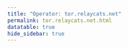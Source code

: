 ```yaml
---
title: "Operator: tor.relaycats.net"
permalink: tor.relaycats.net.html
datatable: true
hide_sidebar: true
---
```


<div>                        <script type="text/javascript">window.PlotlyConfig = {MathJaxConfig: 'local'};</script>
        <script src="https://cdn.plot.ly/plotly-2.4.2.min.js"></script>                <div id="908f8375-537f-4aca-a4a9-1a5be2194417" class="plotly-graph-div" style="height:100%; width:100%;"></div>            <script type="text/javascript">                                    window.PLOTLYENV=window.PLOTLYENV || {};                                    if (document.getElementById("908f8375-537f-4aca-a4a9-1a5be2194417")) {                    Plotly.newPlot(                        "908f8375-537f-4aca-a4a9-1a5be2194417",                        [{"name":"exit probability (%)","type":"scatter","x":["2021-11-24","2021-11-25","2021-11-27","2021-11-28","2021-11-29","2021-11-30","2021-12-01","2021-12-02","2021-12-03","2021-12-04","2021-12-05","2021-12-06","2021-12-07","2021-12-08","2021-12-09","2021-12-10","2021-12-11","2021-12-12","2021-12-13","2021-12-14","2021-12-15","2021-12-16","2021-12-17","2021-12-18","2021-12-19","2021-12-20","2021-12-21","2021-12-22","2021-12-23","2021-12-25","2021-12-26","2021-12-27","2021-12-28","2021-12-29","2021-12-30","2021-12-31"],"xaxis":"x","y":[0.0,0.0,0.0,0.0,0.0,0.0,0.0,0.0,0.0,0.0,0.0,0.0,0.0,0.0,0.0,0.0,0.0,0.0,0.0,0.0,0.0,0.0,0.0,0.0,0.0,0.0,0.0,0.0,0.0,0.0,0.0,0.0,0.0,0.0,0.0,0.0],"yaxis":"y"},{"name":"guard probability (%)","type":"scatter","x":["2021-11-24","2021-11-25","2021-11-27","2021-11-28","2021-11-29","2021-11-30","2021-12-01","2021-12-02","2021-12-03","2021-12-04","2021-12-05","2021-12-06","2021-12-07","2021-12-08","2021-12-09","2021-12-10","2021-12-11","2021-12-12","2021-12-13","2021-12-14","2021-12-15","2021-12-16","2021-12-17","2021-12-18","2021-12-19","2021-12-20","2021-12-21","2021-12-22","2021-12-23","2021-12-25","2021-12-26","2021-12-27","2021-12-28","2021-12-29","2021-12-30","2021-12-31"],"xaxis":"x","y":[0.0,0.0,0.0,0.0,0.0,0.0,0.0,0.05,0.09,0.09,0.08,0.16,0.19,0.18,0.18,0.19,0.18,0.18,0.19,0.19,0.19,0.18,0.17,0.17,0.17,0.17,0.17,0.16,0.16,0.17,0.16,0.16,0.16,0.12,0.12,0.12],"yaxis":"y"},{"name":"advertised bandwidth","type":"scatter","x":["2021-11-24","2021-11-25","2021-11-27","2021-11-28","2021-11-29","2021-11-30","2021-12-01","2021-12-02","2021-12-03","2021-12-04","2021-12-05","2021-12-06","2021-12-07","2021-12-08","2021-12-09","2021-12-10","2021-12-11","2021-12-12","2021-12-13","2021-12-14","2021-12-15","2021-12-16","2021-12-17","2021-12-18","2021-12-19","2021-12-20","2021-12-21","2021-12-22","2021-12-23","2021-12-25","2021-12-26","2021-12-27","2021-12-28","2021-12-29","2021-12-30","2021-12-31"],"xaxis":"x","y":[0.0,0.17,0.19,0.21,0.29,0.35,0.43,0.43,0.49,0.51,0.52,0.55,0.55,0.55,0.55,0.55,0.56,0.56,0.56,0.56,0.54,0.52,0.52,0.52,0.52,0.52,0.52,0.51,0.53,0.53,0.53,0.52,0.51,0.51,0.51,0.51],"yaxis":"y2"}],                        {"hovermode":"x","template":{"data":{"bar":[{"error_x":{"color":"#2a3f5f"},"error_y":{"color":"#2a3f5f"},"marker":{"line":{"color":"#E5ECF6","width":0.5},"pattern":{"fillmode":"overlay","size":10,"solidity":0.2}},"type":"bar"}],"barpolar":[{"marker":{"line":{"color":"#E5ECF6","width":0.5},"pattern":{"fillmode":"overlay","size":10,"solidity":0.2}},"type":"barpolar"}],"carpet":[{"aaxis":{"endlinecolor":"#2a3f5f","gridcolor":"white","linecolor":"white","minorgridcolor":"white","startlinecolor":"#2a3f5f"},"baxis":{"endlinecolor":"#2a3f5f","gridcolor":"white","linecolor":"white","minorgridcolor":"white","startlinecolor":"#2a3f5f"},"type":"carpet"}],"choropleth":[{"colorbar":{"outlinewidth":0,"ticks":""},"type":"choropleth"}],"contour":[{"colorbar":{"outlinewidth":0,"ticks":""},"colorscale":[[0.0,"#0d0887"],[0.1111111111111111,"#46039f"],[0.2222222222222222,"#7201a8"],[0.3333333333333333,"#9c179e"],[0.4444444444444444,"#bd3786"],[0.5555555555555556,"#d8576b"],[0.6666666666666666,"#ed7953"],[0.7777777777777778,"#fb9f3a"],[0.8888888888888888,"#fdca26"],[1.0,"#f0f921"]],"type":"contour"}],"contourcarpet":[{"colorbar":{"outlinewidth":0,"ticks":""},"type":"contourcarpet"}],"heatmap":[{"colorbar":{"outlinewidth":0,"ticks":""},"colorscale":[[0.0,"#0d0887"],[0.1111111111111111,"#46039f"],[0.2222222222222222,"#7201a8"],[0.3333333333333333,"#9c179e"],[0.4444444444444444,"#bd3786"],[0.5555555555555556,"#d8576b"],[0.6666666666666666,"#ed7953"],[0.7777777777777778,"#fb9f3a"],[0.8888888888888888,"#fdca26"],[1.0,"#f0f921"]],"type":"heatmap"}],"heatmapgl":[{"colorbar":{"outlinewidth":0,"ticks":""},"colorscale":[[0.0,"#0d0887"],[0.1111111111111111,"#46039f"],[0.2222222222222222,"#7201a8"],[0.3333333333333333,"#9c179e"],[0.4444444444444444,"#bd3786"],[0.5555555555555556,"#d8576b"],[0.6666666666666666,"#ed7953"],[0.7777777777777778,"#fb9f3a"],[0.8888888888888888,"#fdca26"],[1.0,"#f0f921"]],"type":"heatmapgl"}],"histogram":[{"marker":{"pattern":{"fillmode":"overlay","size":10,"solidity":0.2}},"type":"histogram"}],"histogram2d":[{"colorbar":{"outlinewidth":0,"ticks":""},"colorscale":[[0.0,"#0d0887"],[0.1111111111111111,"#46039f"],[0.2222222222222222,"#7201a8"],[0.3333333333333333,"#9c179e"],[0.4444444444444444,"#bd3786"],[0.5555555555555556,"#d8576b"],[0.6666666666666666,"#ed7953"],[0.7777777777777778,"#fb9f3a"],[0.8888888888888888,"#fdca26"],[1.0,"#f0f921"]],"type":"histogram2d"}],"histogram2dcontour":[{"colorbar":{"outlinewidth":0,"ticks":""},"colorscale":[[0.0,"#0d0887"],[0.1111111111111111,"#46039f"],[0.2222222222222222,"#7201a8"],[0.3333333333333333,"#9c179e"],[0.4444444444444444,"#bd3786"],[0.5555555555555556,"#d8576b"],[0.6666666666666666,"#ed7953"],[0.7777777777777778,"#fb9f3a"],[0.8888888888888888,"#fdca26"],[1.0,"#f0f921"]],"type":"histogram2dcontour"}],"mesh3d":[{"colorbar":{"outlinewidth":0,"ticks":""},"type":"mesh3d"}],"parcoords":[{"line":{"colorbar":{"outlinewidth":0,"ticks":""}},"type":"parcoords"}],"pie":[{"automargin":true,"type":"pie"}],"scatter":[{"marker":{"colorbar":{"outlinewidth":0,"ticks":""}},"type":"scatter"}],"scatter3d":[{"line":{"colorbar":{"outlinewidth":0,"ticks":""}},"marker":{"colorbar":{"outlinewidth":0,"ticks":""}},"type":"scatter3d"}],"scattercarpet":[{"marker":{"colorbar":{"outlinewidth":0,"ticks":""}},"type":"scattercarpet"}],"scattergeo":[{"marker":{"colorbar":{"outlinewidth":0,"ticks":""}},"type":"scattergeo"}],"scattergl":[{"marker":{"colorbar":{"outlinewidth":0,"ticks":""}},"type":"scattergl"}],"scattermapbox":[{"marker":{"colorbar":{"outlinewidth":0,"ticks":""}},"type":"scattermapbox"}],"scatterpolar":[{"marker":{"colorbar":{"outlinewidth":0,"ticks":""}},"type":"scatterpolar"}],"scatterpolargl":[{"marker":{"colorbar":{"outlinewidth":0,"ticks":""}},"type":"scatterpolargl"}],"scatterternary":[{"marker":{"colorbar":{"outlinewidth":0,"ticks":""}},"type":"scatterternary"}],"surface":[{"colorbar":{"outlinewidth":0,"ticks":""},"colorscale":[[0.0,"#0d0887"],[0.1111111111111111,"#46039f"],[0.2222222222222222,"#7201a8"],[0.3333333333333333,"#9c179e"],[0.4444444444444444,"#bd3786"],[0.5555555555555556,"#d8576b"],[0.6666666666666666,"#ed7953"],[0.7777777777777778,"#fb9f3a"],[0.8888888888888888,"#fdca26"],[1.0,"#f0f921"]],"type":"surface"}],"table":[{"cells":{"fill":{"color":"#EBF0F8"},"line":{"color":"white"}},"header":{"fill":{"color":"#C8D4E3"},"line":{"color":"white"}},"type":"table"}]},"layout":{"annotationdefaults":{"arrowcolor":"#2a3f5f","arrowhead":0,"arrowwidth":1},"autotypenumbers":"strict","coloraxis":{"colorbar":{"outlinewidth":0,"ticks":""}},"colorscale":{"diverging":[[0,"#8e0152"],[0.1,"#c51b7d"],[0.2,"#de77ae"],[0.3,"#f1b6da"],[0.4,"#fde0ef"],[0.5,"#f7f7f7"],[0.6,"#e6f5d0"],[0.7,"#b8e186"],[0.8,"#7fbc41"],[0.9,"#4d9221"],[1,"#276419"]],"sequential":[[0.0,"#0d0887"],[0.1111111111111111,"#46039f"],[0.2222222222222222,"#7201a8"],[0.3333333333333333,"#9c179e"],[0.4444444444444444,"#bd3786"],[0.5555555555555556,"#d8576b"],[0.6666666666666666,"#ed7953"],[0.7777777777777778,"#fb9f3a"],[0.8888888888888888,"#fdca26"],[1.0,"#f0f921"]],"sequentialminus":[[0.0,"#0d0887"],[0.1111111111111111,"#46039f"],[0.2222222222222222,"#7201a8"],[0.3333333333333333,"#9c179e"],[0.4444444444444444,"#bd3786"],[0.5555555555555556,"#d8576b"],[0.6666666666666666,"#ed7953"],[0.7777777777777778,"#fb9f3a"],[0.8888888888888888,"#fdca26"],[1.0,"#f0f921"]]},"colorway":["#636efa","#EF553B","#00cc96","#ab63fa","#FFA15A","#19d3f3","#FF6692","#B6E880","#FF97FF","#FECB52"],"font":{"color":"#2a3f5f"},"geo":{"bgcolor":"white","lakecolor":"white","landcolor":"#E5ECF6","showlakes":true,"showland":true,"subunitcolor":"white"},"hoverlabel":{"align":"left"},"hovermode":"closest","mapbox":{"style":"light"},"paper_bgcolor":"white","plot_bgcolor":"#E5ECF6","polar":{"angularaxis":{"gridcolor":"white","linecolor":"white","ticks":""},"bgcolor":"#E5ECF6","radialaxis":{"gridcolor":"white","linecolor":"white","ticks":""}},"scene":{"xaxis":{"backgroundcolor":"#E5ECF6","gridcolor":"white","gridwidth":2,"linecolor":"white","showbackground":true,"ticks":"","zerolinecolor":"white"},"yaxis":{"backgroundcolor":"#E5ECF6","gridcolor":"white","gridwidth":2,"linecolor":"white","showbackground":true,"ticks":"","zerolinecolor":"white"},"zaxis":{"backgroundcolor":"#E5ECF6","gridcolor":"white","gridwidth":2,"linecolor":"white","showbackground":true,"ticks":"","zerolinecolor":"white"}},"shapedefaults":{"line":{"color":"#2a3f5f"}},"ternary":{"aaxis":{"gridcolor":"white","linecolor":"white","ticks":""},"baxis":{"gridcolor":"white","linecolor":"white","ticks":""},"bgcolor":"#E5ECF6","caxis":{"gridcolor":"white","linecolor":"white","ticks":""}},"title":{"x":0.05},"xaxis":{"automargin":true,"gridcolor":"white","linecolor":"white","ticks":"","title":{"standoff":15},"zerolinecolor":"white","zerolinewidth":2},"yaxis":{"automargin":true,"gridcolor":"white","linecolor":"white","ticks":"","title":{"standoff":15},"zerolinecolor":"white","zerolinewidth":2}}},"xaxis":{"anchor":"y","domain":[0.0,0.94],"rangeselector":{"buttons":[{"count":7,"label":"week","step":"day","stepmode":"backward"},{"count":1,"label":"month","step":"month","stepmode":"backward"},{"count":6,"label":"6 months","step":"month","stepmode":"backward"},{"count":1,"label":"year","step":"year","stepmode":"backward"},{"step":"all"}]}},"yaxis":{"anchor":"x","domain":[0.0,1.0],"rangemode":"nonnegative","ticksuffix":"%","title":{"text":"exit / guard probability"}},"yaxis2":{"anchor":"x","overlaying":"y","rangemode":"nonnegative","side":"right","ticksuffix":" Gbit/s","title":{"text":"advertised bandwidth"}}},                        {"responsive": true}                    )                };                            </script>        </div>

Only proven relays are included in the graph and table. A proven relay claims to be part of a domain
and can be verified to be part of it via the
["well-known" URL or DNS records](https://nusenu.github.io/ContactInfo-Information-Sharing-Specification/#proof).

<div class="datatable-begin"></div>

| Nickname                                                            |   Mbit/s | Exit   | IPv4                                                   | IPv6                                                         | First Seen   | Tor Version   | AS Name                                    |
|:--------------------------------------------------------------------|---------:|:-------|:-------------------------------------------------------|:-------------------------------------------------------------|:-------------|:--------------|:-------------------------------------------|
| [x060uk](w/relay/07894DB9E9A6311957BFD976C7A996177541065E.html)     |       25 | N      | [45.61.138.200](https://stat.ripe.net/45.61.138.200)   | None                                                         | 2021-11-24   | 0.4.6.8       | [BLNWX](w/as_number/AS399629)              |
| [x050nl](w/relay/2819FE128342BE7D533BE5FC0AF0B72A7580A5C1.html)     |       25 | N      | [178.62.209.141](https://stat.ripe.net/178.62.209.141) | None                                                         | 2021-11-24   | 0.4.6.8       | [DIGITALOCEAN-ASN](w/as_number/AS14061)    |
| [x0b0ua](w/relay/282F5F0B92005E7B58C93C5C0AF5809C864E14DF.html)     |       50 | N      | [195.66.210.10](https://stat.ripe.net/195.66.210.10)   | None                                                         | 2021-11-24   | 0.4.6.8       | [Virtual Systems LLC](w/as_number/AS30860) |
| [x030ch](w/relay/3FF0A5C0E924DFC4D36C56E8F52CD78F5D8C7FBB.html)     |       10 | N      | [179.43.175.57](https://stat.ripe.net/179.43.175.57)   | None                                                         | 2021-11-24   | 0.4.6.8       | [Private Layer INC](w/as_number/AS51852)   |
| [x0c0ch](w/relay/4494713554018FD1066A2259251B04BC2830FF72.html)     |      138 | N      | [31.7.58.108](https://stat.ripe.net/31.7.58.108)       | None                                                         | 2021-11-28   | 0.4.6.8       | [Private Layer INC](w/as_number/AS51852)   |
| [x080de](w/relay/484CB9DDEA2CEBE16EB60A2AF7AADBB24B599C84.html)     |       25 | N      | [165.227.156.8](https://stat.ripe.net/165.227.156.8)   | None                                                         | 2021-11-24   | 0.4.6.8       | [DIGITALOCEAN-ASN](w/as_number/AS14061)    |
| [x020se](w/relay/975E918E8F30B241DC4824F1F4B16C15176A29D0.html)     |       25 | N      | [185.130.45.153](https://stat.ripe.net/185.130.45.153) | [2a07:e01:3:199::1](https://stat.ripe.net/2a07:e01:3:199::1) | 2021-11-29   | 0.4.6.8       | [Privex Inc.](w/as_number/AS210083)        |
| [relaycat01](w/relay/B7451DF9D37C96611F1183835E8A1D1F8E34674D.html) |       25 | N      | [185.130.47.68](https://stat.ripe.net/185.130.47.68)   | [2a07:e03:3:1f::1](https://stat.ripe.net/2a07:e03:3:1f::1)   | 2021-11-29   | 0.4.6.8       | [Privex Inc.](w/as_number/AS210083)        |
| [x0d0ua](w/relay/B92D07225A2E7801572BB5DD48ADDE2E320220E2.html)     |       93 | N      | [195.66.210.11](https://stat.ripe.net/195.66.210.11)   | None                                                         | 2021-11-28   | 0.4.6.8       | [Virtual Systems LLC](w/as_number/AS30860) |
| [x070uk](w/relay/CAA1D55DEF47939F96A7ED063ECFD3951CC241CA.html)     |       25 | N      | [157.245.34.240](https://stat.ripe.net/157.245.34.240) | None                                                         | 2021-11-24   | 0.4.6.8       | [DIGITALOCEAN-ASN](w/as_number/AS14061)    |
| [x0a0ch](w/relay/E8E886FE87B71D4C45F9CD1B239167436C069020.html)     |       50 | N      | [31.7.58.107](https://stat.ripe.net/31.7.58.107)       | None                                                         | 2021-11-24   | 0.4.6.8       | [Private Layer INC](w/as_number/AS51852)   |
| [x040nl](w/relay/F6DC14C69EABA18CFA2C6565B04F6386633CFB09.html)     |       25 | N      | [192.153.57.164](https://stat.ripe.net/192.153.57.164) | None                                                         | 2021-11-24   | 0.4.6.8       | [BLNWX](w/as_number/AS399629)              |

<div class="datatable-end"></div> 